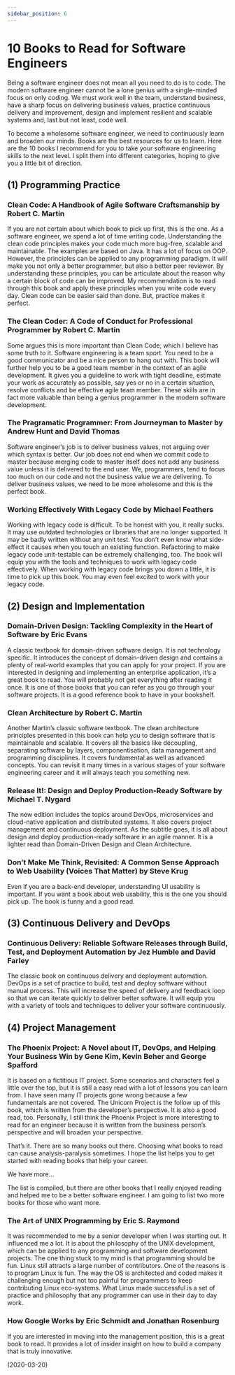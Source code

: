 ```yaml
---
sidebar_position: 6
---
```


# 10 Books to Read for Software Engineers

Being a software engineer does not mean all you need to do is to code. The modern software engineer cannot be a lone genius with a single-minded focus on only coding. We must work well in the team, understand business, have a sharp focus on delivering business values, practice continuous delivery and improvement, design and implement resilient and scalable systems and, last but not least, code well.

To become a wholesome software engineer, we need to continuously learn and broaden our minds. Books are the best resources for us to learn. Here are the 10 books I recommend for you to take your software engineering skills to the next level. I split them into different categories, hoping to give you a little bit of direction.

## (1) Programming Practice

### Clean Code: A Handbook of Agile Software Craftsmanship by Robert C. Martin

If you are not certain about which book to pick up first, this is the one. As a software engineer, we spend a lot of time writing code. Understanding the clean code principles makes your code much more bug-free, scalable and maintainable. The examples are based on Java. It has a lot of focus on OOP. However, the principles can be applied to any programming paradigm. It will make you not only a better programmer, but also a better peer reviewer. By understanding these principles, you can be articulate about the reason why a certain block of code can be improved. My recommendation is to read through this book and apply these principles when you write code every day. Clean code can be easier said than done. But, practice makes it perfect.

### The Clean Coder: A Code of Conduct for Professional Programmer by Robert C. Martin

Some argues this is more important than Clean Code, which I believe has some truth to it. Software engineering is a team sport. You need to be a good communicator and be a nice person to hang out with. This book will further help you to be a good team member in the context of an agile development. It gives you a guideline to work with tight deadline, estimate your work as accurately as possible, say yes or no in a certain situation, resolve conflicts and be effective agile team member. These skills are in fact more valuable than being a genius programmer in the modern software development.

### The Pragramatic Programmer: From Journeyman to Master by Andrew Hunt and David Thomas

Software engineer’s job is to deliver business values, not arguing over which syntax is better. Our job does not end when we commit code to master because merging code to master itself does not add any business value unless it is delivered to the end user. We, programmers, tend to focus too much on our code and not the business value we are delivering. To deliver business values, we need to be more wholesome and this is the perfect book.

### Working Effectively With Legacy Code by Michael Feathers

Working with legacy code is difficult. To be honest with you, it really sucks. It may use outdated technologies or libraries that are no longer supported. It may be badly written without any unit test. You don’t even know what side-effect it causes when you touch an existing function. Refactoring to make legacy code unit-testable can be extremely challenging, too. The book will equip you with the tools and techniques to work with legacy code effectively. When working with legacy code brings you down a little, it is time to pick up this book. You may even feel excited to work with your legacy code.

## (2) Design and Implementation

### Domain-Driven Design: Tackling Complexity in the Heart of Software by Eric Evans

A classic textbook for domain-driven software design. It is not technology specific. It introduces the concept of domain-driven design and contains a plenty of real-world examples that you can apply for your project. If you are interested in designing and implementing an enterprise application, it’s a great book to read. You will probably not get everything after reading it once. It is one of those books that you can refer as you go through your software projects. It is a good reference book to have in your bookshelf.

### Clean Architecture by Robert C. Martin

Another Martin’s classic software textbook. The clean architecture principles presented in this book can help you to design software that is maintainable and scalable. It covers all the basics like decoupling, separating software by layers, componentisation, data management and programming disciplines. It covers fundamental as well as advanced concepts. You can revisit it many times in a various stages of your software engineering career and it will always teach you something new.

### Release It!: Design and Deploy Production-Ready Software by Michael T. Nygard

The new edition includes the topics around DevOps, microservices and cloud-native application and distributed systems. It also covers project management and continuous deployment. As the subtitle goes, it is all about design and deploy production-ready software in an agile manner. It is a lighter read than Domain-Driven Design and Clean Architecture.

### Don’t Make Me Think, Revisited: A Common Sense Approach to Web Usability (Voices That Matter) by Steve Krug

Even if you are a back-end developer, understanding UI usability is important. If you want a book about web usability, this is the one you should pick up. The book is funny and a good read.

## (3) Continuous Delivery and DevOps

### Continuous Delivery: Reliable Software Releases through Build, Test, and Deployment Automation by Jez Humble and David Farley

The classic book on continuous delivery and deployment automation. DevOps is a set of practice to build, test and deploy software without manual process. This will increase the speed of delivery and feedback loop so that we can iterate quickly to deliver better software. It will equip you with a variety of tools and techniques to deliver your software continuously.

## (4) Project Management

### The Phoenix Project: A Novel about IT, DevOps, and Helping Your Business Win by Gene Kim, Kevin Beher and George Spafford

It is based on a fictitious IT project. Some scenarios and characters feel a little over the top, but it is still a easy read with a lot of lessons you can learn from. I have seen many IT projects gone wrong because a few fundamentals are not covered. The Unicorn Project is the follow up of this book, which is written from the developer’s perspective. It is also a good read, too. Personally, I still think the Phoenix Project is more interesting to read for an engineer because it is written from the business person’s perspective and will broaden your perspective.

That’s it. There are so many books out there. Choosing what books to read can cause analysis-paralysis sometimes. I hope the list helps you to get started with reading books that help your career.

We have more…

The list is compiled, but there are other books that I really enjoyed reading and helped me to be a better software engineer. I am going to list two more books for those who want more.

### The Art of UNIX Programming by Eric S. Raymond

It was recommended to me by a senior developer when I was starting out. It influenced me a lot. It is about the philosophy of the UNIX development, which can be applied to any programming and software development projects. The one thing stuck to my mind is that programming should be fun. Linux still attracts a large number of contributors. One of the reasons is to program Linux is fun. The way the OS is architected and coded makes it challenging enough but not too painful for programmers to keep contributing Linux eco-systems. What Linux made successful is a set of practice and philosophy that any programmer can use in their day to day work.

### How Google Works by Eric Schmidt and Jonathan Rosenburg

If you are interested in moving into the management position, this is a great book to read. It provides a lot of insider insight on how to build a company that is truly innovative.

(2020-03-20)
